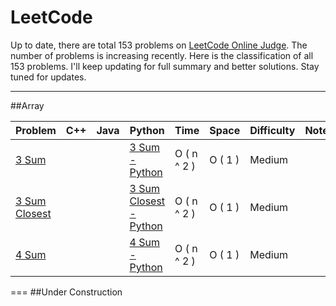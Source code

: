 LeetCode
======== 

Up to date, there are total 153 problems on [LeetCode Online Judge](https://oj.leetcode.com/).
The number of problems is increasing recently.
Here is the classification of all 153 problems.
I'll keep updating for full summary and better solutions. Stay tuned for updates.

--- 
##Array

Problem         |  C++            | Java            | Python         |  Time           | Space           | Difficulty     | Notes
--------------- | --------------- |---------------- |--------------- | --------------- | --------------- | -------------- | -----
[3 Sum]         |                 |                 | [3 Sum - Python]| O ( n ^ 2 )    | O ( 1 )         | Medium         |
[3 Sum Closest] |                 |                 | [3 Sum Closest - Python]| O ( n ^ 2 )| O ( 1 )     | Medium         |
[4 Sum]         |                 |                 |[4 Sum - Python]| O ( n ^ 2 )     | O ( 1 )         | Medium         |

[3 Sum]: https://oj.leetcode.com/problems/3sum/
[3 Sum - Python]:https://github.com/kamyu104/LeetCode/blob/master/Python/3Sum.py
[3 Sum Closest]: https://oj.leetcode.com/problems/3sum-closest/
[3 Sum Closest - Python]:https://github.com/kamyu104/LeetCode/blob/master/Python/3sum-closest.py
[4 Sum]: https://oj.leetcode.com/problems/4sum/
[4 Sum - Python]:https://github.com/kamyu104/LeetCode/blob/master/Python/4Sum.py
===
##Under Construction